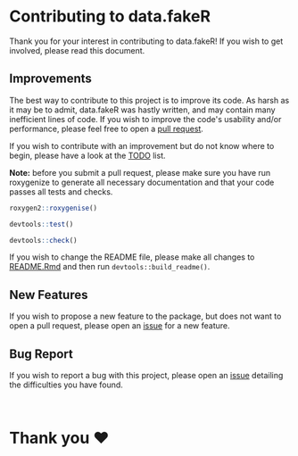 # Contributing to data.fakeR

Thank you for your interest in contributing to data.fakeR! If you wish to get involved, please
read this document.

## Improvements

The best way to contribute to this project is to improve its code. As harsh as it may be to admit, data.fakeR
was hastly written, and may contain many inefficient lines of code. If you wish to improve the code's usability and/or performance, please feel free to open a [pull request](https://github.com/ChronoScrat/data-fakeR/pulls).

If you wish to contribute with an improvement but do not know where to begin, please have a look at the [TODO](https://github.com/ChronoScrat/data-fakeR/.github/TODO.md) list.

**Note:** before you submit a pull request, please make sure you have run roxygenize to generate all necessary documentation and that your code passes all tests and checks.

```r
roxygen2::roxygenise()

devtools::test()

devtools::check()
```

If you wish to change the README file, please make all changes to [README.Rmd](https://github.com/ChronoScrat/data-fakeR/README.Rmd) and then run `devtools::build_readme()`.

## New Features

If you wish to propose a new feature to the package, but does not want to open a pull request, please open an [issue](https://github.com/ChronoScrat/data-fakeR/issues) for a new feature.

## Bug Report

If you wish to report a bug with this project, please open an [issue](https://github.com/ChronoScrat/data-fakeR/issues) detailing the difficulties you have found.

<br>

# Thank you :heart: